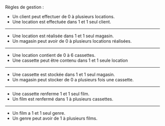 Règles de gestion :  
- Un client peut effectuer de 0 à plusieurs locations.  
- Une location est effectuée dans 1 et 1 seul client.  
________
- Une location est réalisée dans 1 et 1 seul magasin.
- Un magasin peut avoir de 0 à plusieurs locations réalisées.
________
- Une location contient de 0 à 6 cassettes.
- Une cassette peut être contenu dans 1 et 1 seule location
________
- Une cassette est stockée dans 1 et 1 seul magasin.
- Un magasin peut stocker de 0 a plusieurs fois une cassette.
________
- Une cassette renferme 1 et 1 seul film.
- Un film est renfermé dans 1 à plusieurs cassettes.
________
- Un film a 1 et 1 seul genre.  
- Un genre peut avoir de 1 à plusieurs films.  
